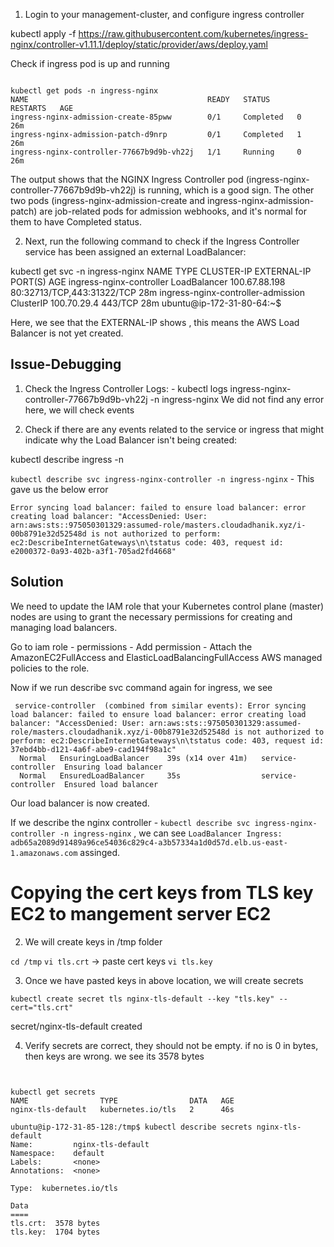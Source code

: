 

1. Login to your management-cluster, and configure ingress controller 

kubectl apply -f https://raw.githubusercontent.com/kubernetes/ingress-nginx/controller-v1.11.1/deploy/static/provider/aws/deploy.yaml


Check if ingress pod is up and running
```

kubectl get pods -n ingress-nginx
NAME                                        READY   STATUS      RESTARTS   AGE
ingress-nginx-admission-create-85pww        0/1     Completed   0          26m
ingress-nginx-admission-patch-d9nrp         0/1     Completed   1          26m
ingress-nginx-controller-77667b9d9b-vh22j   1/1     Running     0          26m

```

The output shows that the NGINX Ingress Controller pod (ingress-nginx-controller-77667b9d9b-vh22j) is running, which is a good sign. The other two pods (ingress-nginx-admission-create and ingress-nginx-admission-patch) are job-related pods for admission webhooks, and it's normal for them to have Completed status.


2.  Next, run the following command to check if the Ingress Controller service has been assigned an external LoadBalancer:

kubectl get svc -n ingress-nginx
NAME                                 TYPE           CLUSTER-IP      EXTERNAL-IP   PORT(S)                      AGE
ingress-nginx-controller             LoadBalancer   100.67.88.198   <pending>     80:32713/TCP,443:31322/TCP   28m
ingress-nginx-controller-admission   ClusterIP      100.70.29.4     <none>        443/TCP                      28m
ubuntu@ip-172-31-80-64:~$ 

Here, we see that the EXTERNAL-IP shows <pending>, this means the AWS Load Balancer is not yet created.

## Issue-Debugging

1. Check the Ingress Controller Logs: - kubectl logs ingress-nginx-controller-77667b9d9b-vh22j -n ingress-nginx
We did not find any error here, we will check events

2. Check if there are any events related to the service or ingress that might indicate why the Load Balancer isn't being created:

kubectl describe ingress <your-ingress-name> -n <your-namespace>

`kubectl describe svc ingress-nginx-controller -n ingress-nginx` - This gave us the below error 

```
Error syncing load balancer: failed to ensure load balancer: error creating load balancer: "AccessDenied: User: arn:aws:sts::975050301329:assumed-role/masters.cloudadhanik.xyz/i-00b8791e32d52548d is not authorized to perform: ec2:DescribeInternetGateways\n\tstatus code: 403, request id: e2000372-0a93-402b-a3f1-705ad2fd4668"

```

## Solution

We need to update the IAM role that your Kubernetes control plane (master) nodes are using to grant the necessary permissions for creating and managing load balancers.

Go to iam role - permissions - Add permission - Attach the AmazonEC2FullAccess and ElasticLoadBalancingFullAccess AWS managed policies to the role.

Now if we run describe svc command again for ingress, we see

```
 service-controller  (combined from similar events): Error syncing load balancer: failed to ensure load balancer: error creating load balancer: "AccessDenied: User: arn:aws:sts::975050301329:assumed-role/masters.cloudadhanik.xyz/i-00b8791e32d52548d is not authorized to perform: ec2:DescribeInternetGateways\n\tstatus code: 403, request id: 37ebd4bb-d121-4a6f-abe9-cad194f98a1c"
  Normal   EnsuringLoadBalancer    39s (x14 over 41m)   service-controller  Ensuring load balancer
  Normal   EnsuredLoadBalancer     35s                  service-controller  Ensured load balancer

```
Our load balancer is now created.

If we describe the nginx controller - `kubectl describe svc ingress-nginx-controller -n ingress-nginx` , we can see `LoadBalancer Ingress:     adb65a2089d91489a96ce54036c829c4-a3b57334a1d0d57d.elb.us-east-1.amazonaws.com` assinged.



# Copying the cert keys from TLS key EC2 to mangement server EC2

2. We will create keys in /tmp folder

`cd /tmp`
`vi tls.crt` -> paste cert keys
`vi tls.key`

3. Once we have pasted keys in above location, we will create secrets

`kubectl create secret tls nginx-tls-default --key "tls.key" --cert="tls.crt"`

secret/nginx-tls-default created

4. Verify secrets are correct, they should not be empty. if no is 0 in bytes, then keys are wrong. we see its 3578 bytes
```


kubectl get secrets 
NAME                TYPE                DATA   AGE
nginx-tls-default   kubernetes.io/tls   2      46s

ubuntu@ip-172-31-85-128:/tmp$ kubectl describe secrets nginx-tls-default
Name:         nginx-tls-default
Namespace:    default
Labels:       <none>
Annotations:  <none>

Type:  kubernetes.io/tls

Data
====
tls.crt:  3578 bytes
tls.key:  1704 bytes

```